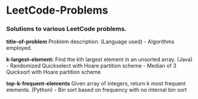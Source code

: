 # LeetCode-Problems
### Solutions to various LeetCode problems. 

**title-of-problem**
Problem description. (Language used)
    - Algorithms employed. 

**k-largest-element:**
Find the kth largest element in an unsorted array. (Java)
    - Randomized Quickselect with Hoare partition scheme 
    - Median of 3 Quicksort with Hoare partition scheme   

**top-k-frequent-elements**
Given array of integers, return k most frequent elements. (Python) 
    - Bin sort based on frequency with no internal bin sort

